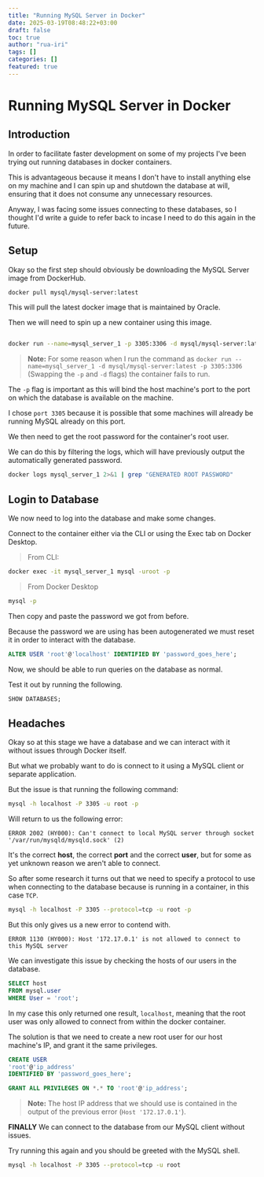 ```yaml
---
title: "Running MySQL Server in Docker"
date: 2025-03-19T08:48:22+03:00
draft: false
toc: true
author: "rua-iri"
tags: []
categories: []
featured: true
---
```


# Running MySQL Server in Docker

## Introduction

In order to facilitate faster development on some of my projects I've been trying out running databases in docker containers.

This is advantageous because it means I don't have to install anything else on my machine and I can spin up and shutdown the database at will, ensuring that it does not consume any unnecessary resources.

Anyway, I was facing some issues connecting to these databases, so I thought I'd write a guide to refer back to incase I need to do this again in the future.

## Setup

Okay so the first step should obviously be downloading the MySQL Server image from DockerHub.

```bash
docker pull mysql/mysql-server:latest
```

This will pull the latest docker image that is maintained by Oracle.

Then we will need to spin up a new container using this image.

```bash

docker run --name=mysql_server_1 -p 3305:3306 -d mysql/mysql-server:latest
```

> **Note:** For some reason when I run the command as `docker run --name=mysql_server_1 -d mysql/mysql-server:latest -p 3305:3306` (Swapping the `-p` and `-d` flags) the container fails to run.

The `-p` flag is important as this will bind the host machine's port to the port on which the database is available on the machine.

I chose `port 3305` because it is possible that some machines will already be running MySQL already on this port.

We then need to get the root password for the container's root user.

We can do this by filtering the logs, which will have previously output the automatically generated password.

```bash
docker logs mysql_server_1 2>&1 | grep "GENERATED ROOT PASSWORD"
```

## Login to Database

We now need to log into the database and make some changes.

Connect to the container either via the CLI or using the Exec tab on Docker Desktop.

> From CLI:

```bash
docker exec -it mysql_server_1 mysql -uroot -p
```

> From Docker Desktop

```bash
mysql -p
```

Then copy and paste the password we got from before.

Because the password we are using has been autogenerated we must reset it in order to interact with the database.

```sql
ALTER USER 'root'@'localhost' IDENTIFIED BY 'password_goes_here';
```

Now, we should be able to run queries on the database as normal.

Test it out by running the following.

```sql
SHOW DATABASES;
```

## Headaches

Okay so at this stage we have a database and we can interact with it without issues through Docker itself.

But what we probably want to do is connect to it using a MySQL client or separate application.

But the issue is that running the following command:

```bash
mysql -h localhost -P 3305 -u root -p
```

Will return to us the following error:

```log
ERROR 2002 (HY000): Can't connect to local MySQL server through socket '/var/run/mysqld/mysqld.sock' (2)
```

It's the correct **host**, the correct **port** and the correct **user**, but for some as yet unknown reason we aren't able to connect.

So after some research it turns out that we need to specify a protocol to use when connecting to the database because is running in a container, in this case `TCP`.

```bash
mysql -h localhost -P 3305 --protocol=tcp -u root -p
```

But this only gives us a new error to contend with.

```
ERROR 1130 (HY000): Host '172.17.0.1' is not allowed to connect to this MySQL server
```

We can investigate this issue by checking the hosts of our users in the database.

```sql
SELECT host
FROM mysql.user
WHERE User = 'root';
```

In my case this only returned one result, `localhost`, meaning that the root user was only allowed to connect from within the docker container.

The solution is that we need to create a new root user for our host machine's IP, and grant it the same privileges.

```sql
CREATE USER
'root'@'ip_address'
IDENTIFIED BY 'password_goes_here';
```

```sql
GRANT ALL PRIVILEGES ON *.* TO 'root'@'ip_address';
```


> **Note:** The host IP address that we should use is contained in the output of the previous error (`Host '172.17.0.1'`).


**FINALLY** We can connect to the database from our MySQL client without issues.

Try running this again and you should be greeted with the MySQL shell.

```bash
mysql -h localhost -P 3305 --protocol=tcp -u root
```
